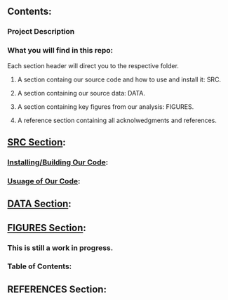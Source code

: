## Contents:

### Project Description


### What you will find in this repo: 
Each section header will direct you to the respective folder.
1. A section containg our source code and how to use and install it: SRC. 

2. A section containing our source data: DATA.

3. A section containing key figures from our analysis: FIGURES.

4. A reference section containing all acknolwedgments and references.

## [SRC Section]():


### [Installing/Building Our Code]():



### [Usuage of Our Code]():


   



## [DATA Section]():



## [FIGURES Section]():

### This is still a work in progress.

### Table of Contents:


## REFERENCES Section:
